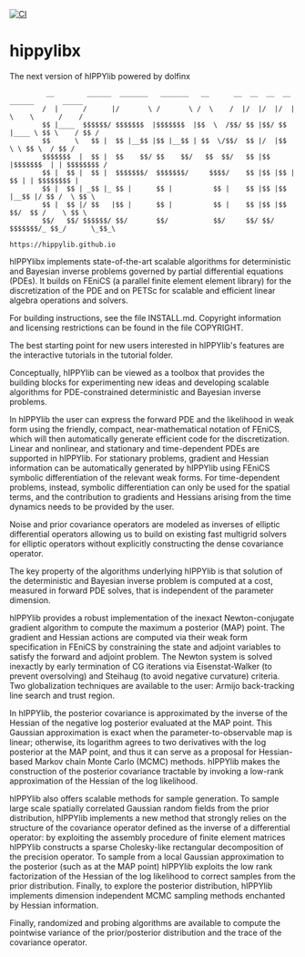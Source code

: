 [![CI](https://github.com/V-Rang/testing_for_github_operations/actions/workflows/ci_testing.yml/badge.svg?branch=main)](https://github.com/V-Rang/testing_for_github_operations/actions/workflows/ci_testing.yml)

# hippylibx
The next version of hIPPYlib powered by dolfinx

```
         __        ______  _______   _______   __      __  __  __  __     ______       _____  
        /  |      /      |/       \ /       \ /  \    /  |/  |/  |/  |    \    \      /    /     
        $$ |____  $$$$$$/ $$$$$$$  |$$$$$$$  |$$  \  /$$/ $$ |$$/ $$ |____ \ $$ \    / $$ /   
        $$      \   $$ |  $$ |__$$ |$$ |__$$ | $$  \/$$/  $$ |/  |$$      \ \ $$ \  / $$ /    
        $$$$$$$  |  $$ |  $$    $$/ $$    $$/   $$  $$/   $$ |$$ |$$$$$$$  | | $$$$$$$$ /     
        $$ |  $$ |  $$ |  $$$$$$$/  $$$$$$$/     $$$$/    $$ |$$ |$$ |  $$ | | $$$$$$$$ |     
        $$ |  $$ | _$$ |_ $$ |      $$ |          $$ |    $$ |$$ |$$ |__$$ |/ $$ /  \ $$ \    
        $$ |  $$ |/ $$   |$$ |      $$ |          $$ |    $$ |$$ |$$    $$/  $$ /    \ $$ \   
        $$/   $$/ $$$$$$/ $$/       $$/           $$/     $$/ $$/ $$$$$$$/_ $$_/      \_$$_\  

```
```
https://hippylib.github.io
```

hIPPYlibx implements state-of-the-art scalable algorithms for deterministic and Bayesian inverse problems governed by partial differential equations (PDEs). It builds on FEniCS (a parallel finite element element library) for the discretization of the PDE and on PETSc for scalable and efficient linear algebra operations and solvers.

For building instructions, see the file INSTALL.md. Copyright information and licensing restrictions can be found in the file COPYRIGHT.

The best starting point for new users interested in hIPPYlib's features are the interactive tutorials in the tutorial folder.

Conceptually, hIPPYlib can be viewed as a toolbox that provides the building blocks for experimenting new ideas and developing scalable algorithms for PDE-constrained deterministic and Bayesian inverse problems.

In hIPPYlib the user can express the forward PDE and the likelihood in weak form using the friendly, compact, near-mathematical notation of FEniCS, which will then automatically generate efficient code for the discretization. Linear and nonlinear, and stationary and time-dependent PDEs are supported in hIPPYlib. For stationary problems, gradient and Hessian information can be automatically generated by hIPPYlib using FEniCS symbolic differentiation of the relevant weak forms. For time-dependent problems, instead, symbolic differentiation can only be used for the spatial terms, and the contribution to gradients and Hessians arising from the time dynamics needs to be provided by the user.

Noise and prior covariance operators are modeled as inverses of elliptic differential operators allowing us to build on existing fast multigrid solvers for elliptic operators without explicitly constructing the dense covariance operator.

The key property of the algorithms underlying hIPPYlib is that solution of the deterministic and Bayesian inverse problem is computed at a cost, measured in forward PDE solves, that is independent of the parameter dimension.

hIPPYlib provides a robust implementation of the inexact Newton-conjugate gradient algorithm to compute the maximum a posterior (MAP) point. The gradient and Hessian actions are computed via their weak form specification in FEniCS by constraining the state and adjoint variables to satisfy the forward and adjoint problem. The Newton system is solved inexactly by early termination of CG iterations via Eisenstat-Walker (to prevent oversolving) and Steihaug (to avoid negative curvature) criteria. Two globalization techniques are available to the user: Armijo back-tracking line search and trust region.

In hIPPYlib, the posterior covariance is approximated by the inverse of the Hessian of the negative log posterior evaluated at the MAP point. This Gaussian approximation is exact when the parameter-to-observable map is linear; otherwise, its logarithm agrees to two derivatives with the log posterior at the MAP point, and thus it can serve as a proposal for Hessian-based Markov chain Monte Carlo (MCMC) methods. hIPPYlib makes the construction of the posterior covariance tractable by invoking a low-rank approximation of the Hessian of the log likelihood.

hIPPYlib also offers scalable methods for sample generation. To sample large scale spatially correlated Gaussian random fields from the prior distribution, hIPPYlib implements a new method that strongly relies on the structure of the covariance operator defined as the inverse of a differential operator: by exploiting the assembly procedure of finite element matrices hIPPYlib constructs a sparse Cholesky-like rectangular decomposition of the precision operator. To sample from a local Gaussian approximation to the posterior (such as at the MAP point) hIPPYlib exploits the low rank factorization of the Hessian of the log likelihood to correct samples from the prior distribution. Finally, to explore the posterior distribution, hIPPYlib implements dimension independent MCMC sampling methods enchanted by Hessian information.

Finally, randomized and probing algorithms are available to compute the pointwise variance of the prior/posterior distribution and the trace of the covariance operator.
